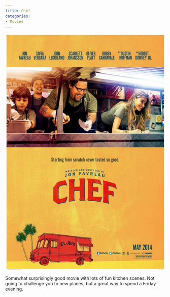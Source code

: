 ```yaml
---
title: Chef
categories:
- Movies
---
```


![](/assets/posts/2014/IMG_2528.jpg)
  



Somewhat surprisingly good movie with lots of fun kitchen scenes. Not going to challenge you to new places, but a great way to spend a Friday evening.
